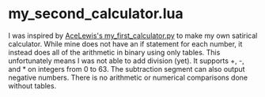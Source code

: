 # my_second_calculator.lua
I was inspired by [AceLewis's my_first_calculator.py](https://github.com/AceLewis/my_first_calculator.py) to make my own satirical calculator. While mine does not have an if statement for each number, it instead does all of the arithmetic in binary using only tables. This unfortunately means I was not able to add division (yet). It supports +, -, and * on integers from 0 to 63. The subtraction segment can also output negative numbers. There is no arithmetic or numerical comparisons done without tables.
